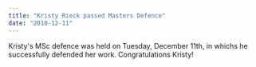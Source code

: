 ```yaml
---
title: "Kristy Rieck passed Masters Defence"
date: "2018-12-11"
---
```


Kristy's MSc defence was held on Tuesday, December 11th, in whichs he successfully defended her work. Congratulations Kristy!
